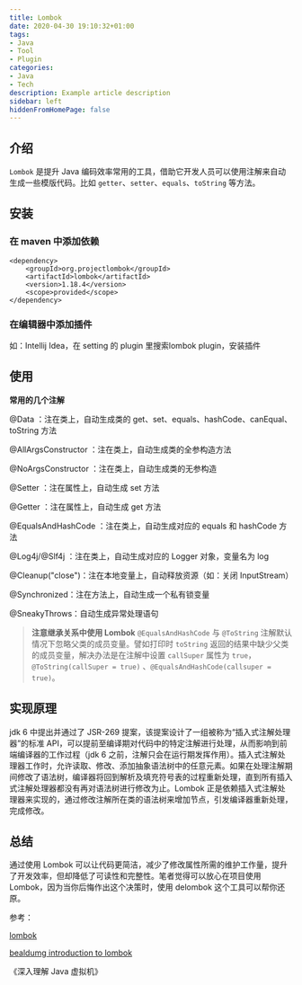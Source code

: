 ```yaml
---
title: Lombok
date: 2020-04-30 19:10:32+01:00
tags:
- Java
- Tool
- Plugin
categories:
- Java
- Tech
description: Example article description
sidebar: left
hiddenFromHomePage: false
---
```





## 介绍
`Lombok` 是提升 Java 编码效率常用的工具，借助它开发人员可以使用注解来自动生成一些模版代码。比如 `getter`、`setter`、`equals`、`toString` 等方法。

## 安装

### 在 maven 中添加依赖
```
<dependency>
    <groupId>org.projectlombok</groupId>
    <artifactId>lombok</artifactId>
    <version>1.18.4</version>
    <scope>provided</scope>
</dependency>
```

### 在编辑器中添加插件

如：Intellij Idea，在 setting 的 plugin 里搜索lombok plugin，安装插件

## 使用

**常用的几个注解**

@Data ：注在类上，自动生成类的 get、set、equals、hashCode、canEqual、toString 方法

@AllArgsConstructor ：注在类上，自动生成类的全参构造方法

@NoArgsConstructor ：注在类上，自动生成类的无参构造

@Setter ：注在属性上，自动生成 set 方法

@Getter ：注在属性上，自动生成 get 方法

@EqualsAndHashCode ：注在类上，自动生成对应的 equals 和 hashCode 方法

@Log4j/@Slf4j ：注在类上，自动生成对应的 Logger 对象，变量名为 log

@Cleanup("close")：注在本地变量上，自动释放资源（如：关闭 InputStream）

@Synchronized：注在方法上，自动生成一个私有锁变量

@SneakyThrows：自动生成异常处理语句

> **注意继承关系中使用 Lombok** `@EqualsAndHashCode` 与 `@ToString` 注解默认情况下忽略父类的成员变量。譬如打印时 `toString` 返回的结果中缺少父类的成员变量，解决办法是在注解中设置 `callSuper` 属性为 `true`， `@ToString(callSuper = true)` 、`@EqualsAndHashCode(callsuper = true)`。

## 实现原理
jdk 6 中提出并通过了 JSR-269 提案，该提案设计了一组被称为“插入式注解处理器”的标准 API，可以提前至编译期对代码中的特定注解进行处理，从而影响到前端编译器的工作过程（jdk 6 之前，注解只会在运行期发挥作用）。插入式注解处理器工作时，允许读取、修改、添加抽象语法树中的任意元素。如果在处理注解期间修改了语法树，编译器将回到解析及填充符号表的过程重新处理，直到所有插入式注解处理器都没有再对语法树进行修改为止。Lombok 正是依赖插入式注解处理器来实现的，通过修改注解所在类的语法树来增加节点，引发编译器重新处理，完成修改。

## 总结

通过使用 Lombok 可以让代码更简洁，减少了修改属性所需的维护工作量，提升了开发效率，但却降低了可读性和完整性。笔者觉得可以放心在项目使用 Lombok，因为当你后悔作出这个决策时，使用 delombok 这个工具可以帮你还原。

参考：

[lombok](https://projectlombok.org)

[bealdumg introduction to lombok](https://www.baeldung.com/intro-to-project-lombok)

《深入理解 Java 虚拟机》